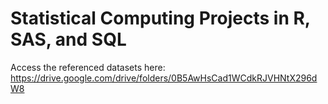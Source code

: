 # Statistical Computing Projects in R, SAS, and SQL  
Access the referenced datasets here: https://drive.google.com/drive/folders/0B5AwHsCad1WCdkRJVHNtX296dW8
